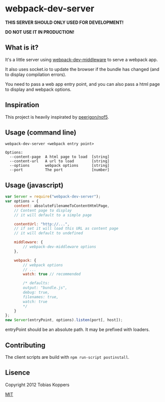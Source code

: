 # webpack-dev-server

**THIS SERVER SHOULD ONLY USED FOR DEVELOPMENT!**

**DO NOT USE IT IN PRODUCTION!**

## What is it?

It's a little server using [webpack-dev-middleware](/webpack/webpack-dev-middleware) to serve a webpack app.

It also uses socket.io to update the browser if the bundle has changed (and to display compilation errors).

You need to pass a web app entry point, and you can also pass a html page to display and webpack options.

## Inspiration

This project is heavily inspirated by [peerigon/nof5](/peerigon/nof5).

## Usage (command line)

``` text
webpack-dev-server <webpack entry point>

Options:
  --content-page  A html page to load  [string]
  --content-url   A url to load        [string]
  --options       webpack options      [string]
  --port          The port             [number]
```

## Usage (javascript)

``` javascript
var Server = require("webpack-dev-server");
var options = {
	content: absoluteFilenameToContentHtmlPage,
	// Content page to display
	// it will default to a simple page

	contentUrl: "http://...",
	// if set it will load this URL as content page
	// it will default to undefined

	middleware: {
		// webpack-dev-middleware options
	},

	webpack: {
		// webpack options
		// ...
		watch: true // recommended

		/* defaults:
		output: "bundle.js",
		debug: true,
		filenames: true,
		watch: true
		*/
	}
};
new Server(entryPoint, options).listen(port[, host]);
```

entryPoint should be an absolute path. It may be prefixed with loaders.

## Contributing

The client scripts are build with `npm run-script postinstall`.

## Lisence

Copyright 2012 Tobias Koppers

[MIT](http://www.opensource.org/licenses/mit-license.php)